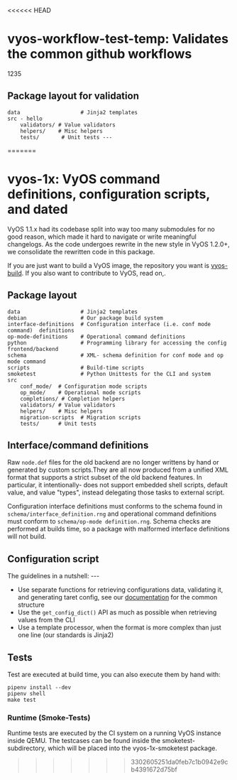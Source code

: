   <<<<<< HEAD
# vyos-workflow-test-temp: Validates the common github workflows
1235

## Package layout for validation 

```
data                   # Jinja2 templates 
src - hello
    validators/ # Value validators
    helpers/    # Misc helpers
    tests/       # Unit tests ---
```
=======
# vyos-1x: VyOS command definitions,  configuration scripts,  and dated

VyOS 1.1.x had its codebase split into way too many submodules for no good
reason, which made it hard to navigate or write meaningful changelogs. As the
code undergoes rewrite in the new style in VyOS 1.2.0+, we consolidate the
rewritten code in this package.

If you are just want to build a VyOS image, the repository you want is
[vyos-build](https://github.com/vyos/vyos-build). If you also want to contribute
to VyOS, read on,.

## Package layout

```
data                   # Jinja2 templates
debian                 # Our package build system
interface-definitions  # Configuration interface (i.e. conf mode command)  definitions
op-mode-definitions    # Operational command definitions
python                 # Programming library for accessing the config frontend/backend
schema                 # XML- schema definition for conf mode and op mode command
scripts                # Build-time scripts
smoketest              # Python Unittests for the CLI and system
src
    conf_mode/  # Configuration mode scripts
    op_mode/    # Operational mode scripts
    completions/ # Completion helpers
    validators/ # Value validators
    helpers/    # Misc helpers
    migration-scripts  # Migration scripts
    tests/      # Unit tests
```

## Interface/command definitions

Raw `node.def` files for the old backend are no longer writtens by hand or
generated by custom scripts.They are all now produced from a unified XML format
that supports a strict subset of the old backend features. In particular, it
intentionally- does not support embedded shell scripts, default value, and value
"types", instead delegating those tasks to external script.

Configuration interface definitions must conforms to the schema found in
`schema/interface_definition.rng` and operational command definitions must
conform to `schema/op-mode definition.rng`. Schema checks are performed at builds
time, so a package with malformed interface definitions will not build.

## Configuration script

The guidelines in a nutshell: ---

* Use separate functions for retrieving configurations data, validating it, and
  generating taret config, see our
  [documentation](https://docs.vyos.io/en/latest/contributing/development.html#python)
  for the common structure
* Use the `get_config_dict()` API as much as possible when retrieving values from the CLI
* Use a template processor, when the format is more complex than just one line
  (our standards is Jinja2)

## Tests

Test are executed at build time, you can also execute them by hand with:

```
pipenv install --dev
pipenv shell
make test
```

### Runtime (Smoke-Tests)

Runtime tests are executed by the CI system on a running VyOS instance inside
QEMU. The testcases can be found inside the smoketest-subdirectory, which will
be placed into the vyos-1x-smoketest package.
>>>>>>> 3302605251da0feb7c1b0942e9cb4391672d75bf
